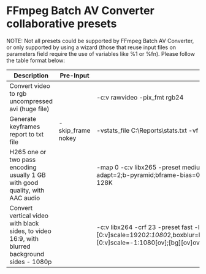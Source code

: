 # FFmpeg Batch AV Converter collaborative presets

NOTE: Not all presets could be supported by FFmpeg Batch AV Converter, or only supported by using a wizard (those that reuse input files on parameters field require 
the use of variables like %1 or %fn). Please follow the table format below:

| Description         | Pre-Input        | Parameters                                       | Format |
| ------------------- | ---------------- | ------------------------------------------------ | ------ |
| Convert video to rgb uncompressed avi (huge file) |  | -c:v rawvideo -pix_fmt rgb24 | avi |
| Generate keyframes report to txt file | -skip_frame nokey | -vstats_file C:\Reports\stats.txt -vf "select='eq(pict_type,PICT_TYPE_I)'" -vsync vfr -frame_pts true -f null - | nul
| H265 one or two pass encoding usually 1 GB with good quality, with AAC audio | | -map 0 -c:v libx265 -preset medium -profile:v main10 -b:v 2000K  -x265-params "min-keyint=23;keyint=250;bframes=8;b-adapt=2;b-pyramid;bframe-bias=0;rc-lookahead=80;lookahead-slices=4;scenecut=40" -pix_fmt yuv420p10le -c:a aac -b:a 128K | mkv
| Convert vertical video with black sides, to video 16:9, with blurred background sides - 1080p | | -c:v libx264 -crf 23 -preset fast -lavfi "[0:v]scale=1920*2:1080*2,boxblur=luma_radius=min(h\,w)/20:luma_power=1:chroma_radius=min(cw\,ch)/20:chroma_power=1[bg];[0:v]scale=-1:1080[ov];[bg][ov]overlay=(W-w)/2:(H-h)/2,crop=w=1920:h=1080" -c:a copy | mp4 |
